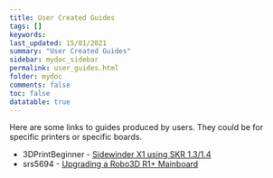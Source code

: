 ```yaml
---
title: User Created Guides
tags: []
keywords: 
last_updated: 15/01/2021
summary: "User Created Guides"
sidebar: mydoc_sidebar
permalink: user_guides.html
folder: mydoc
comments: false
toc: false
datatable: true
---
```


Here are some links to guides produced by users. They could be for specific printers or specific boards.

- 3DPrintBeginner - [Sidewinder X1 using SKR 1.3/1.4](https://3dprintbeginner.com/reprap-firmware-on-sidewinder-x1/)
- srs5694 - [Upgrading a Robo3D R1+ Mainboard](http://www.rodsbooks.com/robo3d-upgrade/)